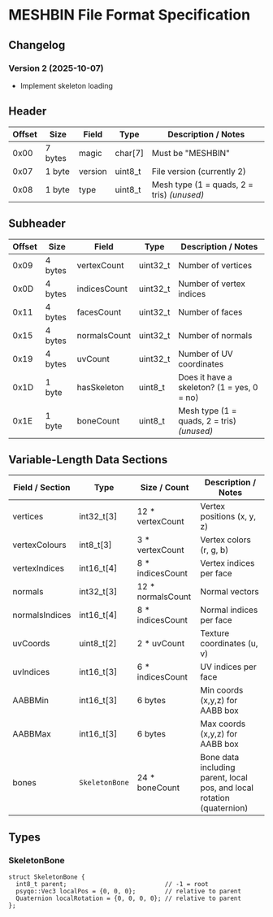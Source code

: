 # MESHBIN File Format Specification

## Changelog

### Version 2 (2025-10-07)
- Implement skeleton loading

## Header

| Offset  | Size     | Field    | Type     | Description / Notes         |
|--------|---------|---------|---------|-----------------------------|
| 0x00   | 7 bytes | magic   | char[7] | Must be "MESHBIN"           |
| 0x07   | 1 byte  | version | uint8_t | File version (currently 2) |
| 0x08   | 1 byte    | type        | uint8_t   | Mesh type (1 = quads, 2 = tris) *(unused)* |


## Subheader

| Offset  | Size       | Field        | Type      | Description / Notes                          |
|--------|-----------|-------------|-----------|----------------------------------------------|
| 0x09   | 4 bytes   | vertexCount | uint32_t  | Number of vertices                           |
| 0x0D   | 4 bytes   | indicesCount| uint32_t  | Number of vertex indices                        |
| 0x11   | 4 bytes   | facesCount  | uint32_t  | Number of faces                              |
| 0x15   | 4 bytes   | normalsCount| uint32_t  | Number of normals                            |
| 0x19   | 4 bytes   | uvCount     | uint32_t  | Number of UV coordinates                     |
| 0x1D   | 1 byte    | hasSkeleton        | uint8_t   | Does it have a skeleton? (1 = yes, 0 = no) |
| 0x1E   | 1 byte    | boneCount        | uint8_t   | Mesh type (1 = quads, 2 = tris) *(unused)* |

## Variable-Length Data Sections

| Field / Section       | Type            | Size / Count                       | Description / Notes                         |
|----------------------|----------------|-----------------------------------|---------------------------------------------|
| vertices             | int32_t[3]      | 12 * vertexCount                  | Vertex positions (x, y, z)                  |
| vertexColours        | int8_t[3]      | 3 * vertexCount                   | Vertex colors (r, g, b)                     |
| vertexIndices              | int16_t[4]      | 8 * indicesCount                  | Vertex indices per face                      |
| normals              | int32_t[3]      | 12 * normalsCount                 | Normal vectors                               |
| normalsIndices       | int16_t[4]      | 8 * indicesCount                  | Normal indices per face                      |
| uvCoords            | uint8_t[2]      | 2 * uvCount                        | Texture coordinates (u, v)                  |
| uvIndices           | int16_t[3]      | 6 * indicesCount                  | UV indices per face                          |
| AABBMin           | int16_t[3]      | 6 bytes                  | Min coords (x,y,z) for AABB box |
| AABBMax           | int16_t[3]      | 6 bytes                  | Max coords (x,y,z) for AABB box |
| bones           | `SkeletonBone`      | 24 * boneCount                | Bone data including parent, local pos, and local rotation (quaternion) |

## Types
### SkeletonBone
```
struct SkeletonBone {
  int8_t parent;                           // -1 = root
  psyqo::Vec3 localPos = {0, 0, 0};        // relative to parent
  Quaternion localRotation = {0, 0, 0, 0}; // relative to parent
};
```
